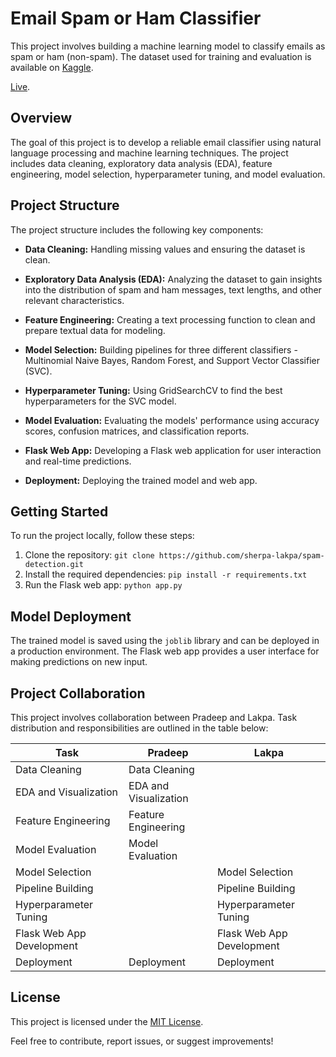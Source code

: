 # Email Spam or Ham Classifier

This project involves building a machine learning model to classify emails as spam or ham (non-spam). The dataset used for training and evaluation is available on [Kaggle](https://www.kaggle.com/datasets/bilaliqbalai/spam-ham-dataset).

[Live](https://spam-detection-ihty.onrender.com/).

## Overview

The goal of this project is to develop a reliable email classifier using natural language processing and machine learning techniques. The project includes data cleaning, exploratory data analysis (EDA), feature engineering, model selection, hyperparameter tuning, and model evaluation.

## Project Structure

The project structure includes the following key components:

- **Data Cleaning:** Handling missing values and ensuring the dataset is clean.

- **Exploratory Data Analysis (EDA):** Analyzing the dataset to gain insights into the distribution of spam and ham messages, text lengths, and other relevant characteristics.

- **Feature Engineering:** Creating a text processing function to clean and prepare textual data for modeling.

- **Model Selection:** Building pipelines for three different classifiers - Multinomial Naive Bayes, Random Forest, and Support Vector Classifier (SVC).

- **Hyperparameter Tuning:** Using GridSearchCV to find the best hyperparameters for the SVC model.

- **Model Evaluation:** Evaluating the models' performance using accuracy scores, confusion matrices, and classification reports.

- **Flask Web App:** Developing a Flask web application for user interaction and real-time predictions.

- **Deployment:** Deploying the trained model and web app.

## Getting Started

To run the project locally, follow these steps:

1. Clone the repository: `git clone https://github.com/sherpa-lakpa/spam-detection.git`
2. Install the required dependencies: `pip install -r requirements.txt`
3. Run the Flask web app: `python app.py`

## Model Deployment

The trained model is saved using the `joblib` library and can be deployed in a production environment. The Flask web app provides a user interface for making predictions on new input.

## Project Collaboration

This project involves collaboration between Pradeep and Lakpa. Task distribution and responsibilities are outlined in the table below:

| Task                       | Pradeep                  | Lakpa                    |
|----------------------------|--------------------------|--------------------------|
| Data Cleaning              | Data Cleaning            |                          |
| EDA and Visualization      | EDA and Visualization    |                          |
| Feature Engineering        | Feature Engineering      |                          |
| Model Evaluation           | Model Evaluation         |                          |
| Model Selection            |                          | Model Selection          |
| Pipeline Building          |                          | Pipeline Building        |
| Hyperparameter Tuning      |                          | Hyperparameter Tuning    |
| Flask Web App Development   |                          | Flask Web App Development|
| Deployment                 | Deployment               | Deployment               |

## License

This project is licensed under the [MIT License](LICENSE).

Feel free to contribute, report issues, or suggest improvements!

